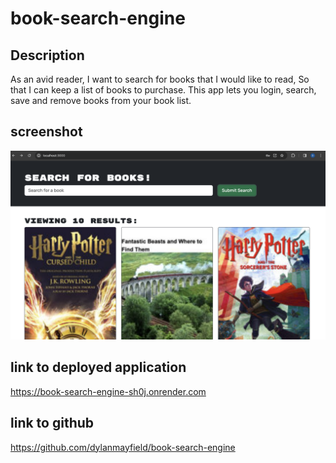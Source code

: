 # book-search-engine

## Description

As an avid reader, I want to search for books that I would like to read, So that I can keep a list of books to purchase. 
This app lets you login, search, save and remove books from your book list. 

## screenshot 

![booksearchenginescreenshot](client/src/assets/images/book-search-engine-screenshot.png)

## link to deployed application

https://book-search-engine-sh0j.onrender.com

## link to github

https://github.com/dylanmayfield/book-search-engine
